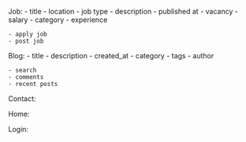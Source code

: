 Job:
    - title
    - location
    - job type
    - description
    - published at
    - vacancy
    - salary
    - category
    - experience

    - apply job
    - post job


Blog:
    - title
    - description
    - created_at
    - category
    - tags
    - author

    - search
    - comments
    - recent posts


Contact:

Home:

Login: